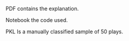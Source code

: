 PDF contains the explanation.






Notebook the code used.






PKL Is a manually classified sample of 50 plays.

